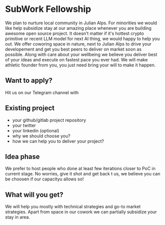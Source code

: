# SubWork Fellowship

We plan to nurture local community in Julian Alps. For minorities we would like help subsidize stay at our amazing place whenever you are building awesome open source project. It doesn't matter if it's hottest crypto primitive or recent LLM model for next AI thing, we would happy to help you out. We offer coworing space in nature, next to Julian Alps to drive your developement and get you best peers to deliver on market soon as possible. Along with care about your wellbeing we believe you deliver best of your ideas and execute on fastest pace you ever had. We will make athletic founder from you, you just need bring your will to make it happen. 

Want to apply?
---

Hit us on our Telegram channel with 

Existing project
---
- your github/gitlab project repository
- your twitter
- your linkedin (optional)
- why we should choose you?
- how we can help you to deliver your project?

Idea phase
---
We prefer to host people who done at least few iterations closer to PoC in current stage. No worries, give it shot and get back t us, we believe you can be choosen if our capacityu allows so!

What will you get?
---
We will help you mostly with technical strategies and go-to market strategies. Apart from space in our cowork we can partially subsidize your stay in area.
